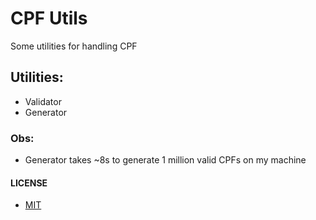 # CPF Utils

Some utilities for handling CPF

## Utilities:
- Validator
- Generator

### Obs:
- Generator takes ~8s to generate 1 million valid CPFs on my machine

#### LICENSE
- [MIT](LICENSE)
